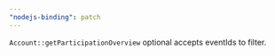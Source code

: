 ```yaml
---
"nodejs-binding": patch
---
```


`Account::getParticipationOverview` optional accepts eventIds to filter.
